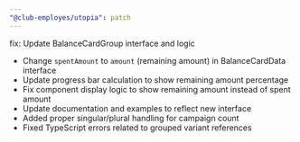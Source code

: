 ```yaml
---
"@club-employes/utopia": patch
---
```


fix: Update BalanceCardGroup interface and logic

- Change `spentAmount` to `amount` (remaining amount) in BalanceCardData interface
- Update progress bar calculation to show remaining amount percentage
- Fix component display logic to show remaining amount instead of spent amount
- Update documentation and examples to reflect new interface
- Added proper singular/plural handling for campaign count
- Fixed TypeScript errors related to grouped variant references
